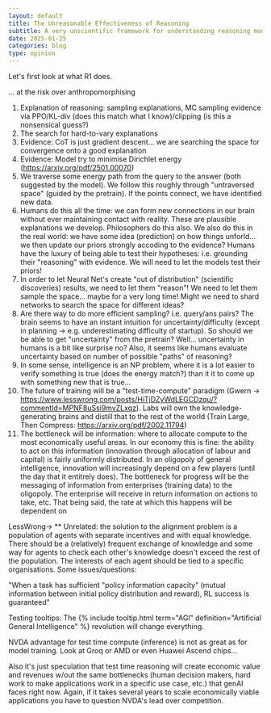 ```yaml
---
layout: default
title: The Unreasonable Effectiveness of Reasoning
subtitle: A very unscientific framework for understanding reasoning models, and it's implication on the future of training.
date: 2025-01-25
categories: blog
type: opinion
---
```


Let's first look at what R1 does. 

... at the risk over anthropomorphising


1. Explanation of reasoning: sampling explanations, MC sampling evidence via PPO/KL-div (does this match what I know)/clipping (is this a nonsensical guess?)
2. The search for hard-to-vary explanations
3. Evidence: CoT is just gradient descent... we are searching the space for convergence onto a good explanation
4. Evidence: Model try to minimise Dirichlet energy (https://arxiv.org/pdf/2501.00070)
5. We traverse some energy path from the query to the answer (both suggested by the model). We follow this roughly through "untraversed space" (guided by the pretrain). If the points connect, we have identified new data.
6. Humans do this all the time: we can form new connections in our brain without ever maintaining contact with reality. These are plausible explanations we develop. Philosophers do this also. We also do this in the real world: we have some idea (prediction) on how things unforld... we then update our priors strongly accoding to the evidence? Humans have the luxury of being able to test their hypotheses: i.e. grounding their "reasoning" with evidence. We will need to let the models test their priors! 
7. In order to let Neural Net's create "out of distribution" (scientific discoveries) results, we need to let them "reason"! We need to let them sample the space... maybe for a very long time! Might we need to shard networks to search the space for different ideas? 
8. Are there way to do more efficient sampling? i.e. query/ans pairs? The brain seems to have an instant intuition for uncertainty/difficulty (except in planning -> e.g. underestimating difficulty of startup). So should we be able to get "uncertainty" from the pretrain? Well... uncertainty in humans is a bit like surprise no? Also, it seems like humans evaluate uncertainty based on number of possible "paths" of reasoning?
9. In some sense, intelligence is an NP problem, where it is a lot easier to verify something is true (does the energy match?) than it it to come up with something new that is true... 
10. The future of training will be a "test-time-compute" paradigm (Gwern -> https://www.lesswrong.com/posts/HiTjDZyWdLEGCDzqu/?commentId=MPNF8uSsi9mvZLxqz). Labs will own the knowledge-generating brains and distill that to the rest of the world (Train Large, Then Compress: https://arxiv.org/pdf/2002.11794)
11. The bottleneck will be information: where to allocate compute to the most economically useful areas. In our economy this is fine: the ability to act on this information (innovation through allocation of labour and capital) is fairly uniformly distributed. In an oligopoly of general intelligence, innovation will increasingly depend on a few players (until the day that it entitrely does). The bottleneck for progress will be the messaging of information from enterprises (training data) to the oligopoly. The enterprise will receive in return information on actions to take, etc. That being said, the rate at which this happens will be dependent on 


LessWrong-> 
** Unrelated: the solution to the alignment problem is a population of agents with separate incentives and with equal knowledge. There should be a (relatively) frequent exchange of knowledge and some way for agents to check each other's knowledge doesn't exceed the rest of the population. The interests of each agent should be tied to a specific organisations. 
Some issues/questions: 


"When a task has sufficient "policy information capacity" (mutual information between initial policy distribution and reward), RL success is guaranteed" 

Testing tooltips: The {% include tooltip.html term="AGI" definition="Artificial General Intelligence" %} revolution will change everything.



NVDA advantage for test time compute (inference) is not as great as for model training. Look at Groq or AMD or even Huawei Ascend chips...  

Also it's just speculation that test time reasoning will create economic value and revenues w/out the same bottlenecks (human decision makers, hard work to make applications work in a specific use case, etc.) that genAI faces right now. Again, if it takes several years to scale economically viable applications you have to question NVDA's lead over competition. 